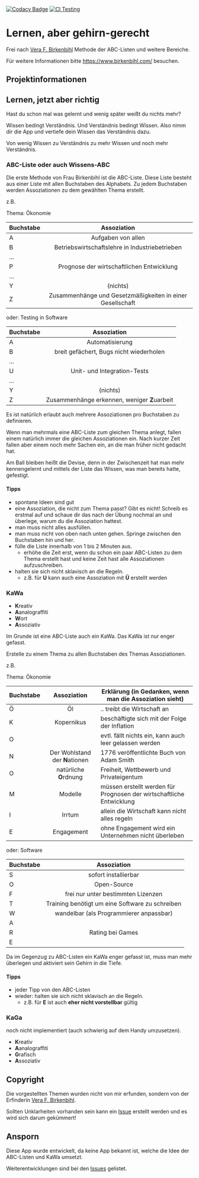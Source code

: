 
[![Codacy Badge](https://api.codacy.com/project/badge/Grade/2e63aead16244183ac8e54ab82a46487)](https://app.codacy.com/gh/maorun/abc-list?utm_source=github.com&utm_medium=referral&utm_content=maorun/abc-list&utm_campaign=Badge_Grade_Settings)
[![CI Testing](https://github.com/maorun/abc-list/actions/workflows/test.yml/badge.svg)](https://github.com/maorun/abc-list/actions/workflows/test.yml)

# Lernen, aber gehirn-gerecht

Frei nach [Vera F. Birkenbihl](https://de.wikipedia.org/wiki/Vera_F._Birkenbihl) Methode der ABC-Listen und weitere
Bereiche.

Für weitere Informationen bitte https://www.birkenbihl.com/ besuchen.

## Projektinformationen

## Lernen, jetzt aber richtig

Hast du schon mal was gelernt und wenig später weißt du nichts mehr?

Wissen bedingt Verständnis. Und Verständnis bedingt Wissen. Also nimm dir die App und vertiefe dein Wissen das
Verständnis dazu.

Von wenig Wissen zu Verständnis zu mehr Wissen und noch mehr Verständnis.

### ABC-Liste oder auch Wissens-ABC

Die erste Methode von Frau Birkenbihl ist die ABC-Liste. Diese Liste besteht aus einer Liste mit allen Buchstaben des
Alphabets. Zu jedem Buchstaben werden Assoziationen zu dem gewählten Thema erstellt.

z.B.

Thema: Ökonomie

| Buchstabe     | Assoziation  |
| ------------- |:-------------:|
| A   | Aufgaben von allen |
| B   | Betriebswirtschaftslehre in Industriebetrieben |
| ... |       |
| P   | Prognose der wirtschaftlichen Entwicklung      |
| ... |       |
| Y   | (nichts) |
| Z   | Zusammenhänge und Gesetzmäßigkeiten in einer Gesellschaft |

oder: Testing in Software

| Buchstabe     | Assoziation  |
| ------------- |:-------------:|
| A   | Automatisierung |
| B   | breit gefächert, Bugs nicht wiederholen |
| ... |       |
| U   | Unit- und Integration-Tests |
| ... |       |
| Y   | (nichts) |
| Z   | Zusammenhänge erkennen, weniger **Z**uarbeit |

Es ist natürlich erlaubt auch mehrere Assoziationen pro Buchstaben zu definieren.

Wenn man mehrmals eine ABC-Liste zum gleichen Thema anlegt, fallen einem natürlich immer die gleichen Assoziationen ein.
Nach kurzer Zeit fallen aber einem noch mehr Sachen ein, an die man früher nicht gedacht hat.

Am Ball bleiben heißt die Devise, denn in der Zwischenzeit hat man mehr kennengelernt und mittels der Liste das Wissen,
was man bereits hatte, gefestigt.

#### Tipps

- spontane Ideen sind gut
- eine Assoziation, die nicht zum Thema passt? Gibt es nicht! Schreib es erstmal auf und schaue dir das nach der Übung
  nochmal an und überlege, warum du die Assoziation hattest.
- man muss nicht alles ausfüllen.
- man muss nicht von oben nach unten gehen. Springe zwischen den Buchstaben hin und her.
- fülle die Liste innerhalb von 1 bis 2 Minuten aus.
  - erhöhe die Zeit erst, wenn du schon ein paar ABC-Listen zu dem Thema erstellt hast und keine Zeit hast alle
    Assoziationen aufzuschreiben.
- halten sie sich nicht sklavisch an die Regeln.
  - z.B. für **U** kann auch eine Assoziation mit **Ü** erstellt werden

### KaWa

- **K**reativ
- **A**analograffiti
- **W**ort
- **A**ssoziativ

Im Grunde ist eine ABC-Liste auch ein KaWa. Das KaWa ist nur enger gefasst.

Erstelle zu einem Thema zu allen Buchstaben des Themas Assoziationen.

z.B.

Thema: Ökonomie

| Buchstabe     | Assoziation  | Erklärung (in Gedanken, wenn man die Assoziation sieht) |
| ------------- |:-------------:| ---- |
| Ö   | Öl         | .. treibt die Wirtschaft an |
| K   | Kopernikus | beschäftigte sich mit der Folge der Inflation |
| O   |       | evtl. fällt nichts ein, kann auch leer gelassen werden |
| N   | Der Wohlstand der **N**ationen  | 1776 veröffentlichte Buch von Adam Smith |
| O   | natürliche **O**rdnung | Freiheit, Wettbewerb und Privateigentum |
| M   | Modelle | müssen erstellt werden für Prognosen der wirtschaftliche Entwicklung |
| I   | Irrtum | allein die Wirtschaft kann nicht alles regeln |
| E   | Engagement | ohne Engagement wird ein Unternehmen nicht überleben |

oder: Software

| Buchstabe     | Assoziation  |
| ------------- |:-------------:|
| S   | sofort installierbar |
| O   | Open-Source |
| F   | frei nur unter bestimmten Lizenzen      |
| T   | Training benötigt um eine Software zu schreiben |
| W   | wandelbar (als Programmierer anpassbar) |
| A   |  |
| R   | Rating bei Games |
| E   |       |

Da im Gegenzug zu ABC-Listen ein KaWa enger gefasst ist, muss man mehr überlegen und aktiviert sein Gehirn in die Tiefe.

#### Tipps

- jeder Tipp von den ABC-Listen
- wieder: halten sie sich nicht sklavisch an die Regeln.
  - z.B. für **E** ist auch **eher nicht vorstellbar** gültig

### KaGa

noch nicht implementiert (auch schwierig auf dem Handy umzusetzen).

- **K**reativ
- **A**analograffiti
- **G**rafisch
- **A**ssoziativ

## Copyright

Die vorgestellten Themen wurden nicht von mir erfunden, sondern von der
Erfinderin [Vera F. Birkenbihl](https://de.wikipedia.org/wiki/Vera_F._Birkenbihl).

Sollten Unklarheiten vorhanden sein kann ein [Issue](https://github.com/maorun/abc-list/issues) erstellt werden und es
wird sich darum gekümmert!

## Ansporn
Diese App wurde entwickelt, da keine App bekannt ist, welche die Idee der ABC-Listen und KaWa umsetzt.

Weiterentwicklungen sind bei den [Issues](https://github.com/maorun/abc-list/issues) gelistet.
